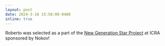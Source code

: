 ```yaml
---
layout: post
date: 2024-3-18 15:58:00-0400
inline: true
---
```


Roberto was selected as a part of the [New Generation Star Project](https://youtu.be/R4grTkRT-8M?feature=shared&t=25) at ICRA sponsored by Nokov!
